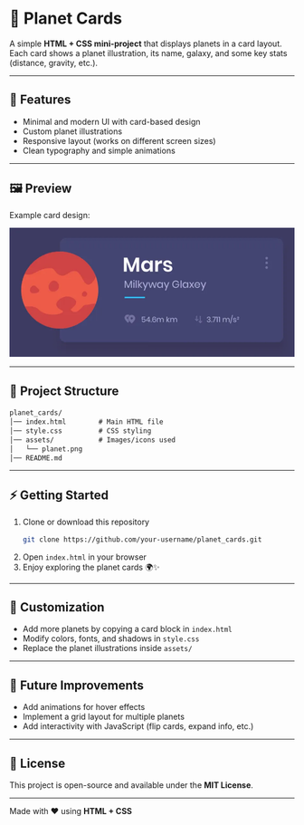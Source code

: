 # 🌌 Planet Cards

A simple **HTML + CSS mini-project** that displays planets in a card layout.  
Each card shows a planet illustration, its name, galaxy, and some key stats (distance, gravity, etc.).

---

## 🚀 Features
- Minimal and modern UI with card-based design  
- Custom planet illustrations  
- Responsive layout (works on different screen sizes)  
- Clean typography and simple animations  

---

## 🖼️ Preview
Example card design:  

![Planet Card](./assets/Mercury_Planet_Card_Example.webp)

---

## 📂 Project Structure
```
planet_cards/
│── index.html        # Main HTML file
│── style.css         # CSS styling
│── assets/           # Images/icons used
│   └── planet.png
│── README.md
```

---

## ⚡ Getting Started
1. Clone or download this repository
   ```bash
   git clone https://github.com/your-username/planet_cards.git
   ```
2. Open `index.html` in your browser  
3. Enjoy exploring the planet cards 🌍✨

---

## 🎨 Customization
- Add more planets by copying a card block in `index.html`  
- Modify colors, fonts, and shadows in `style.css`  
- Replace the planet illustrations inside `assets/`  

---

## 📌 Future Improvements
- Add animations for hover effects  
- Implement a grid layout for multiple planets  
- Add interactivity with JavaScript (flip cards, expand info, etc.)  

---

## 📜 License
This project is open-source and available under the **MIT License**.

---
Made with ❤️ using **HTML + CSS**
